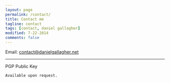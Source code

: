 ```yaml
---
layout: page
permalink: /contact/
title: Contact me
tagline: contact
tags: [contact, daniel gallagher]
modified: 7-22-2014
comments: false
---
```


<i class="fa fa-envelope-square"></i> Email: contact@danielgallagher.net


----------

<i class="fa fa-lock"></i> PGP Public Key

    Available upon request.